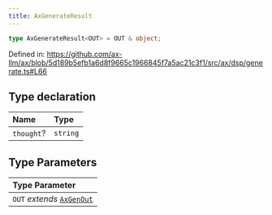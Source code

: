```yaml
---
title: AxGenerateResult
---
```


```ts
type AxGenerateResult<OUT> = OUT & object;
```

Defined in: https://github.com/ax-llm/ax/blob/5d189b5efb1a6d8f9665c1966845f7a5ac21c3f1/src/ax/dsp/generate.ts#L66

## Type declaration

| Name | Type |
| :------ | :------ |
| `thought`? | `string` |

## Type Parameters

| Type Parameter |
| :------ |
| `OUT` *extends* [`AxGenOut`](/api/#03-apidocs/typealiasaxgenout) |
